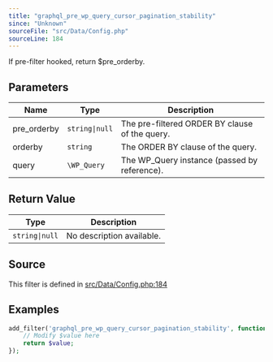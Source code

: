 ```yaml
---
title: "graphql_pre_wp_query_cursor_pagination_stability"
since: "Unknown"
sourceFile: "src/Data/Config.php"
sourceLine: 184
---
```



If pre-filter hooked, return $pre_orderby.

## Parameters

| Name | Type | Description |
|------|------|-------------|
| pre_orderby | `string\|null` | The pre-filtered ORDER BY clause of the query. |
| orderby | `string` | The ORDER BY clause of the query. |
| query | `\WP_Query` | The WP_Query instance (passed by reference). |



## Return Value

| Type | Description |
|------|-------------|
| `string\|null` | No description available. |



## Source

This filter is defined in [src/Data/Config.php:184](https://github.com/wp-graphql/wp-graphql/blob/develop/src/Data/Config.php#L184)


## Examples

```php
add_filter('graphql_pre_wp_query_cursor_pagination_stability', function($value, $pre_orderby, $orderby, $query) {
    // Modify $value here
    return $value;
});
```